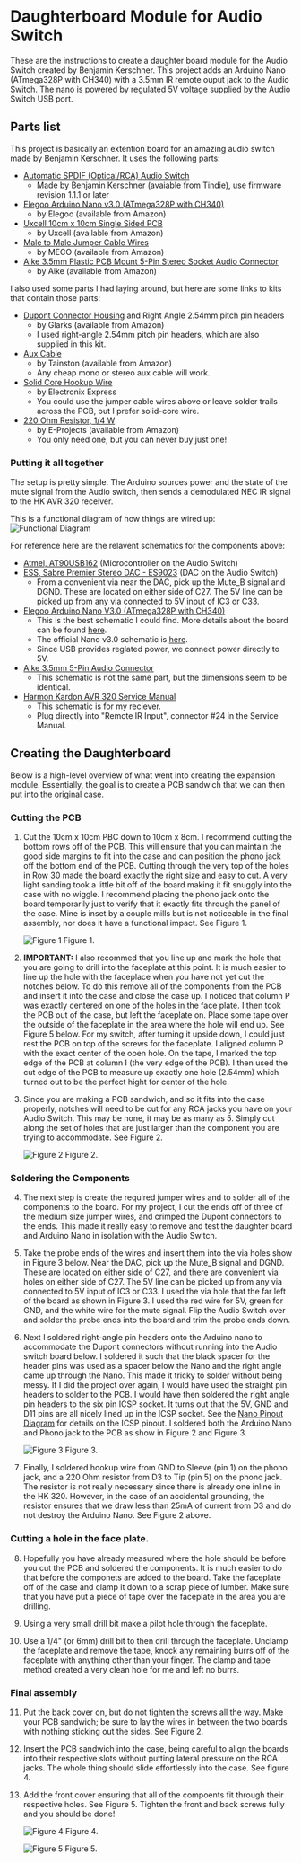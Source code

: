# Daughterboard Module for Audio Switch

These are the instructions to create a daughter board module for the Audio Switch created by Benjamin Kerschner. This project adds an Arduino Nano (ATmega328P with CH340) with a 3.5mm IR remote ouput jack to the Audio Switch. The nano is powered by regulated 5V voltage supplied by the Audio Switch USB port.

## Parts list
This project is basically an extention board for an amazing audio switch made by Benjamin Kerschner. It uses the following parts:
*  [Automatic SPDIF (Optical/RCA) Audio Switch](https://www.tindie.com/products/Beni_Skate/automatic-spdif-opticalrca-audio-switch)
    - Made by Benjamin Kerschner (avaiable from Tindie), use firmware revision 1.1.1 or later
*  [Elegoo Arduino Nano v3.0 (ATmega328P with CH340)](https://www.amazon.com/gp/product/B071NMBP4S)
    - by Elegoo (available from Amazon)
*  [Uxcell 10cm x 10cm Single Sided PCB](https://www.amazon.com/gp/product/B07DTHTXTZ)
    - by Uxcell (available from Amazon)
*  [Male to Male Jumper Cable Wires](https://www.amazon.com/gp/product/B00ARTWJ44)
    - by MECO (available from Amazon)
*  [Aike 3.5mm Plastic PCB Mount 5-Pin Stereo Socket Audio Connector](https://www.amazon.com/gp/product/B01N5DIZQG)
    - by Aike (available from Amazon)

I also used some parts I had laying around, but here are some links to kits that contain those parts:
*  [Dupont Connector Housing](https://www.amazon.com/gp/product/B01G0I0ZZK) and Right Angle 2.54mm pitch pin headers
    - by Glarks (available from Amazon)
    - I used right-angle 2.54mm pitch pin headers, which are also supplied in this kit.
*  [Aux Cable](https://www.amazon.com/gp/product/B072FFV5Y7)
    - by Tainston (available from Amazon)
    - Any cheap mono or stereo aux cable will work.
*  [Solid Core Hookup Wire](https://www.amazon.com/gp/product/B00B4ZRPEY)
    - by Electronix Express
    - You could use the jumper cable wires above or leave solder trails across the PCB, but I prefer solid-core wire.
*  [220 Ohm Resistor, 1/4 W](https://www.amazon.com/gp/product/B0185FC0OK)
    - by E-Projects (available from Amazon)
    - You only need one, but you can never buy just one!


### Putting it all together
The setup is pretty simple. The Arduino sources power and the state of the mute signal from the Audio switch, then sends a demodulated NEC IR signal to the HK AVR 320 receiver.

This is a functional diagram of how things are wired up:
![Functional Diagram](diagrams/avr.svg "Functional Diagram")

For reference here are the relavent schematics for the components above:
*  [Atmel, AT90USB162](http://ww1.microchip.com/downloads/en/devicedoc/doc7707.pdf) (Microcontroller on the Audio Switch)
*  [ESS, Sabre Premier Stereo DAC - ES9023](https://datasheetspdf.com/pdf-file/1132651/ESS/ES9023/1) (DAC on the Audio Switch)
    - From a convenient via near the DAC, pick up the Mute_B signal and DGND. These are located on either side of C27. The 5V line can be picked up from any via connected to 5V input of IC3 or C33.
*  [Elegoo Arduino Nano V3.0 (ATmega328P with CH340)](http://actrl.cz/blog/wp-content/uploads/nano_ch340_schematics-rev1.pdf)
    - This is the best schematic I could find. More details about the board can be found [here](http://actrl.cz/blog/index.php/2016/arduino-nano-ch340-schematics-and-details/).
    - The official Nano v3.0 schematic is [here](https://www.arduino.cc/en/uploads/Main/Arduino_Nano-Rev3.2-SCH.pdf).
    - Since USB provides reglated power, we connect power directly to 5V.
*  [Aike 3.5mm 5-Pin Audio Connector](http://www.sparkfun.com/datasheets/Prototyping/Audio-3.5mm.pdf)
    - This schematic is not the same part, but the dimensions seem to be identical.
*  [Harmon Kardon AVR 320 Service Manual](https://www.vintageshifi.com/repertoire-pdf/pdf/telecharge.php?pdf=Harman-Kardon-AVR-320-Service-Manual.pdf)
    - This schematic is for my reciever.
    - Plug directly into "Remote IR Input", connector #24 in the Service Manual.

## Creating the Daughterboard
Below is a high-level overview of what went into creating the expansion module. Essentially, the goal is to create a PCB sandwich that we can then put into the original case.

### Cutting the PCB ###
1.  Cut the 10cm x 10cm PBC down to 10cm x 8cm. I recommend cutting the bottom rows off of the PCB. This will ensure that you can maintain the good side margins to fit into the case and can position the phono jack off the bottom end of the PCB. Cutting through the very top of the holes in Row 30 made the board exactly the right size and easy to cut. A very light sanding took a little bit off of the board making it fit snuggly into the case with no wiggle. I recommend placing the phono jack onto the board temporarily just to verify that it exactly fits through the panel of the case. Mine is inset by a couple mills but is not noticeable in the final assembly, nor does it have a functional impact. See Figure 1.

    ![Figure 1](diagrams/IMG_9891.jpg "Figure 1")
        Figure 1.

2.  **IMPORTANT:** I also recommed that you line up and mark the hole that you are going to drill into the faceplate at this point. It is much easier to line up the hole with the faceplace when you have not yet cut the notches below. To do this remove all of the components from the PCB and insert it into the case and close the case up. I noticed that column P was exactly centered on one of the holes in the face plate. I then took the PCB out of the case, but left the faceplate on. Place some tape over the outside of the faceplate in the area where the hole will end up. See Figure 5 below. For my switch, after turning it upside down, I could just rest the PCB on top of the screws for the faceplate. I aligned column P with the exact center of the open hole. On the tape, I marked the top edge of the PCB at column I (the very edge of the PCB). I then used the cut edge of the PCB to measure up exactly one hole (2.54mm) which turned out to be the perfect hight for center of the hole. 

3.  Since you are making a PCB sandwich, and so it fits into the case properly, notches will need to be cut for any RCA jacks you have on your Audio Switch. This may be none, it may be as many as 5. Simply cut along the set of holes that are just larger than the component you are trying to accommodate. See Figure 2.

    ![Figure 2](diagrams/IMG_9908.jpg "Figure 2")
        Figure 2.

### Soldering the Components ###
4.  The next step is create the required jumper wires and to solder all of the components to the board. For my project, I cut the ends off of three of the medium size jumper wires, and crimped the Dupont connectors to the ends. This made it really easy to remove and test the daughter board and Arduino Nano in isolation with the Audio Switch.

5.  Take the probe ends of the wires and insert them into the via holes show in Figure 3 below. Near the DAC, pick up the Mute_B signal and DGND. These are located on either side of C27, and there are convenient via holes on either side of C27. The 5V line can be picked up from any via connected to 5V input of IC3 or C33. I used the via hole that the far left of the board as shown in Figure 3. I used the red wire for 5V, green for GND, and the white wire for the mute signal. Flip the Audio Switch over and solder the probe ends into the board and trim the probe ends down.

6.  Next I soldered right-angle pin headers onto the Arduino nano to accommodate the Dupont connectors without running into the Audio switch board below. I soldered it such that the black spacer for the header pins was used as a spacer below the Nano and the right angle came up through the Nano. This made it tricky to solder without being messy. If I did the project over again, I would have used the straight pin headers to solder to the PCB. I would have then soldered the right angle pin headers to the six pin ICSP socket. It turns out that the 5V, GND and D11 pins are all nicely lined up in the ICSP socket. See the [Nano Pinout Diagram](https://components101.com/microcontrollers/arduino-nano) for details on the ICSP pinout. I soldered both the Arduino Nano and Phono jack to the PCB as show in Figure 2 and Figure 3.

    ![Figure 3](diagrams/IMG_9906.jpg "Figure 3")
        Figure 3.

7.  Finally, I soldered hookup wire from GND to Sleeve (pin 1) on the phono jack, and a 220 Ohm resistor from D3 to Tip (pin 5) on the phono jack. The resistor is not really necessary since there is already one inline in the HK 320. However, in the case of an accidental grounding, the resistor ensures that we draw less than 25mA of current from D3 and do not destroy the Arduino Nano. See Figure 2 above.

### Cutting a hole in the face plate. ###
8.  Hopefully you have already measured where the hole should be before you cut the PCB and soldered the components. It is much easier to do that before the componets are added to the board. Take the faceplate off of the case and clamp it down to a scrap piece of lumber. Make sure that you have put a piece of tape over the faceplate in the area you are drilling.

9.  Using a very small drill bit make a pilot hole through the faceplate.

10. Use a 1/4" (or 6mm) drill bit to then drill through the faceplate. Unclamp the faceplate and remove the tape, knock any remaining burrs off of the faceplate with anything other than your finger. The clamp and tape method created a very clean hole for me and left no burrs.

### Final assembly ###
11. Put the back cover on, but do not tighten the screws all the way. Make your PCB sandwich; be sure to lay the wires in between the two boards with nothing sticking out the sides. See Figure 2.

12. Insert the PCB sandwich into the case, being careful to align the boards into their respective slots without putting lateral pressure on the RCA jacks. The whole thing should slide effortlessly into the case. See figure 4.

13. Add the front cover ensuring that all of the compoents fit through their respective holes. See Figure 5. Tighten the front and back screws fully and you should be done!

    ![Figure 4](diagrams/IMG_9894.jpg "Figure 4")
        Figure 4.

    ![Figure 5](diagrams/IMG_9895.jpg "Figure 5")
        Figure 5.
